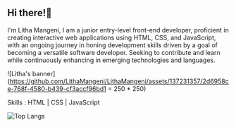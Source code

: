 ## Hi there!👋
I'm Litha Mangeni, I am a junior entry-level front-end developer, proficient in creating interactive web applications using HTML, CSS, and JavaScript, with an ongoing journey in honing development skills driven by a goal of becoming a versatile software developer. Seeking to contribute and learn while continuously enhancing in emerging technologies and languages.


![Litha's banner](https://github.com/LithaMangeni/LithaMangeni/assets/137231357/2d6958ce-768f-4580-b439-cf3accf96bd1 = 250 * 250)


Skills : HTML | CSS | JavaScript


![Top Langs](https://github-readme-stats.vercel.app/api/top-langs/?username=LithaMangeni&theme=tokyonight)














